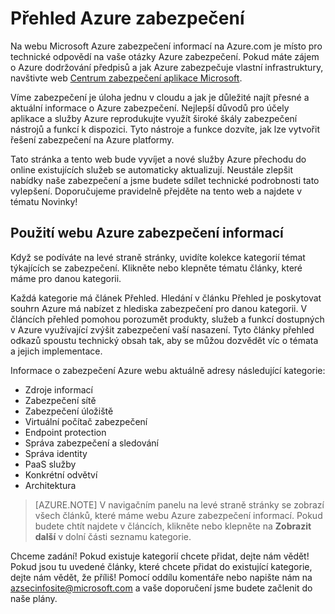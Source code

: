 <properties
   pageTitle="Přehled Azure zabezpečení | Microsoft Azure"
   description="Na webu Microsoft Azure zabezpečení informací na Azure.com je místo pro technické odpovědí na vaše otázky Azure zabezpečení."
   services="security"
   documentationCenter="na"
   authors="TomShinder"
   manager="MBaldwin"
   editor="TomSh"/>

<tags
   ms.service="security"
   ms.devlang="na"
   ms.topic="article"
   ms.tgt_pltfrm="na"
   ms.workload="na"
   ms.date="08/09/2016"
   ms.author="terrylan"/>

# <a name="azure-security-overview"></a>Přehled Azure zabezpečení

Na webu Microsoft Azure zabezpečení informací na Azure.com je místo pro technické odpovědí na vaše otázky Azure zabezpečení. Pokud máte zájem o Azure dodržování předpisů a jak Azure zabezpečuje vlastní infrastruktury, navštivte web [Centrum zabezpečení aplikace Microsoft](https://www.microsoft.com/TrustCenter/default.aspx).

Víme zabezpečení je úloha jednu v cloudu a jak je důležité najít přesné a aktuální informace o Azure zabezpečení. Nejlepší důvodů pro účely aplikace a služby Azure reprodukujte využít široké škály zabezpečení nástrojů a funkcí k dispozici. Tyto nástroje a funkce dozvíte, jak lze vytvořit řešení zabezpečení na Azure platformy.

Tato stránka a tento web bude vyvíjet a nové služby Azure přechodu do online existujících služeb se automaticky aktualizují. Neustále zlepšit nabídky naše zabezpečení a jsme budete sdílet technické podrobnosti tato vylepšení. Doporučujeme pravidelně přejděte na tento web a najdete v tématu Novinky!

## <a name="using-the-azure-security-information-site"></a>Použití webu Azure zabezpečení informací
Když se podíváte na levé straně stránky, uvidíte kolekce kategorií témat týkajících se zabezpečení. Klikněte nebo klepněte tématu články, které máme pro danou kategorii.

Každá kategorie má článek Přehled. Hledání v článku Přehled je poskytovat souhrn Azure má nabízet z hlediska zabezpečení pro danou kategorii. V článcích přehled pomohou porozumět produkty, služeb a funkcí dostupných v Azure využívající zvýšit zabezpečení vaší nasazení. Tyto články přehled odkazů spoustu technický obsah tak, aby se můžou dozvědět víc o témata a jejich implementace.

Informace o zabezpečení Azure webu aktuálně adresy následující kategorie:

- Zdroje informací
- Zabezpečení sítě
- Zabezpečení úložiště
- Virtuální počítač zabezpečení
- Endpoint protection
- Správa zabezpečení a sledování
- Správa identity
- PaaS služby
- Konkrétní odvětví
- Architektura

> [AZURE.NOTE] V navigačním panelu na levé straně stránky se zobrazí všech článků, které máme webu Azure zabezpečení informací. Pokud budete chtít najdete v článcích, klikněte nebo klepněte na **Zobrazit další** v dolní části seznamu kategorie.

Chceme zadání! Pokud existuje kategorií chcete přidat, dejte nám vědět! Pokud jsou tu uvedené články, které chcete přidat do existující kategorie, dejte nám vědět, že příliš! Pomocí oddílu komentáře nebo napište nám na [azsecinfosite@microsoft.com](mailto:azsecinfosite@microsoft.com) a vaše doporučení jsme budete začlenit do naše plány.
